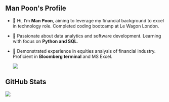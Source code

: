 ## Man Poon's Profile 
- 👋 Hi, I’m **Man Poon**, aiming to leverage my financial background to excel in technology role. Completed coding bootcamp at Le Wagon London. 
- 👀 Passionate about data analytics and software development. Learning with focus on **Python and SQL**.
- 🌱 Demonstrated experience in equities analysis of financial industry. Proficient in **Bloomberg terminal** and MS Excel. 

  <img align="center" src="https://github-readme-stats.vercel.app/api/top-langs/?username=chunman906&layout=compact" />  

 ## GitHub Stats
  <img align="center" src="https://github-readme-stats.vercel.app/api?username=chunman906&show_icons=true&theme=gruvbox" />
 
<!---
chunman906/chunman906 is a ✨ special ✨ repository because its `README.md` (this file) appears on your GitHub profile.
You can click the Preview link to take a look at your changes.
--->
